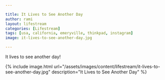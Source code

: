 ```yaml
---

title: It Lives to See Another Day
author: rami
layout: lifestream 
categories: [Lifestream]
tags: [usa, california, emeryville, thinkpad, instagram]
image: it-lives-to-see-another-day.jpg

---
```


It lives to see another day!

{% include image.html url="/assets/images/content/lifestream/it-lives-to-see-another-day.jpg" description="It Lives to See Another Day" %}
